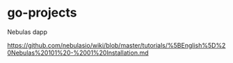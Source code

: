 # go-projects
Nebulas dapp

https://github.com/nebulasio/wiki/blob/master/tutorials/%5BEnglish%5D%20Nebulas%20101%20-%2001%20Installation.md
